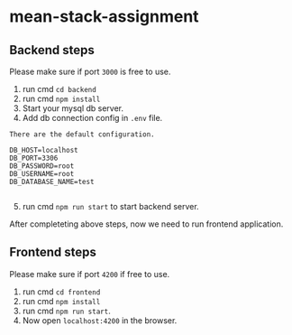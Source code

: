 # mean-stack-assignment

## Backend steps

Please make sure if port `3000` is free to use.

1. run cmd `cd backend`
2. run cmd `npm install`
3. Start your mysql db server.
4. Add db connection config in `.env` file.

```
There are the default configuration.

DB_HOST=localhost
DB_PORT=3306
DB_PASSWORD=root
DB_USERNAME=root
DB_DATABASE_NAME=test


```
5. run cmd `npm run start` to start backend server.

After completeting above steps, now we need to run frontend application.

## Frontend steps

Please make sure if port `4200` if free to use.

1. run cmd `cd frontend`
2. run cmd `npm install`
3. run cmd `npm run start`.
4. Now open `localhost:4200` in the browser.

